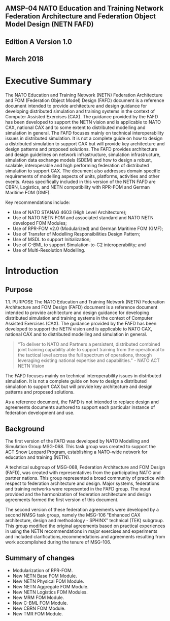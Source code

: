 ## AMSP-04 NATO Education and Training Network Federation Architecture and Federation Object Model Design (NETN FAFD)
## Edition A Version 1.0
## March 2018

# Executive Summary
The NATO Education and Training Network (NETN) Federation Architecture and FOM (Federation Object Model) Design (FAFD) document is a reference document intended to provide architecture and design guidance for developing distributed simulation and training systems in the context of Computer Assisted Exercises (CAX). The guidance provided by the FAFD has been developed to support the NETN vision and is applicable to NATO CAX, national CAX and to some extent to distributed modelling and simulation in general.
The FAFD focuses mainly on technical interoperability issues in distributed simulation. It is not a complete guide on how to design a distributed simulation to support CAX but will provide key architecture and design patterns and proposed solutions. The FAFD provides architecture and design guidelines on network infrastructure, simulation infrastructure, simulation data exchange models (SDEM) and how to design a robust, scalable, interoperable and high performing federation of distributed simulation to support CAX. The document also addresses domain specific requirements of modelling aspects of units, platforms, activities and other events. Areas specifically included in this version of the NETN FAFD are CBRN, Logistics, and NETN compatibility with RPR-FOM and German Maritime FOM (GMF).

Key recommendations include:
* Use of NATO STANAG 4603 (High Level Architecture);
* Use of NATO NETN FOM and associated standard and NATO NETN developed FOM Modules;
* Use of RPR-FOM v2.0 (Modularized) and German Maritime FOM (GMF);
* Use of Transfer of Modelling Responsibilities Design Pattern;
* Use of MSDL to support Initialization;
* Use of C-BML to support Simulation-to-C2 interoperability; and
* Use of Multi-Resolution Modelling.

# Introduction
## Purpose
1.1. PURPOSE
The NATO Education and Training Network (NETN) Federation Architecture and FOM Design (FAFD) document is a reference document intended to provide architecture and design guidance for developing distributed simulation and training systems in the context of Computer Assisted Exercises (CAX). The guidance provided by the FAFD has been developed to support the NETN vision and is applicable to NATO CAX, national CAX and to distributed modelling and simulation in general.

> “To deliver to NATO and Partners a persistent, distributed combined joint training capability able to support training from the operational to the tactical level across the full spectrum of operations, through leveraging existing national expertise and capabilities.” - NATO ACT NETN Vision

The FAFD focuses mainly on technical interoperability issues in distributed simulation. It is not a complete guide on how to design a distributed simulation to support CAX but will provide key architecture and design patterns and proposed solutions.

As a reference document, the FAFD is not intended to replace design and agreements documents authored to support each particular instance of federation development and use.

## Background
The first version of the FAFD was developed by NATO Modelling and Simulation Group MSG-068. This task group was created to support the ACT Snow Leopard Program, establishing a NATO-wide network for education and training (NETN).

A technical subgroup of MSG-068, Federation Architecture and FOM Design (FAFD), was created with representatives from the participating NATO and partner nations. This group represented a broad community of practice with respect to federation architecture and design. Major systems, federations and training networks were represented in the FAFD group. The input provided and the harmonization of federation architecture and design agreements formed the first version of this document.

The second version of these federation agreements were developed by a second NMSG task group, namely the MSG-106 "Enhanced CAX architecture, design and methodology - SPHINX" technical (TEK) subgroup. This group modified the original agreements based on practical experiences in using the NETN recommendations in major exercises and experiments and included clarifications,recommendations and agreements resulting from work accomplished during the tenure of MSG-106.

## Summary of changes
* Modularization of RPR-FOM.
* New NETN Base FOM Module.
* New NETN Physical FOM Module.
* New NETN Aggregate FOM Module.
* New NETN Logistics FOM Modules.
* New MRM FOM Module.
* New C-BML FOM Module.
* New CBRN FOM Module.
* New TMR FOM Module.